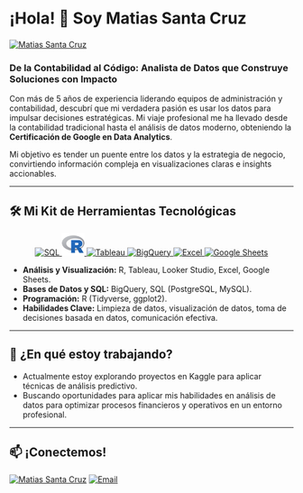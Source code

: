 # ¡Hola! 👋 Soy Matias Santa Cruz 
<p align="left">
<a href="https://linkedin.com/in/matias-santa-cruz" target="blank"><img align="center" src="https://raw.githubusercontent.com/rahuldkjain/github-profile-readme-generator/master/src/images/icons/Social/linked-in-alt.svg" alt="Matias Santa Cruz" height="30" width="40" /></a>
</p>

### De la Contabilidad al Código: Analista de Datos que Construye Soluciones con Impacto

Con más de 5 años de experiencia liderando equipos de administración y contabilidad, descubrí que mi verdadera pasión es usar los datos para impulsar decisiones estratégicas. Mi viaje profesional me ha llevado desde la contabilidad tradicional hasta el análisis de datos moderno, obteniendo la **Certificación de Google en Data Analytics**.

Mi objetivo es tender un puente entre los datos y la estrategia de negocio, convirtiendo información compleja en visualizaciones claras e insights accionables.

---

## 🛠️ Mi Kit de Herramientas Tecnológicas

<p align="center">
    <a href="https://www.google.com/search?q=SQL" target="_blank" rel="noreferrer"> <img src="https://www.vectorlogo.zone/logos/mysql/mysql-icon.svg" alt="SQL" width="40" height="40"/> </a>
    <a href="https://www.r-project.org/" target="_blank" rel="noreferrer"> <img src="https://raw.githubusercontent.com/devicons/devicon/master/icons/r/r-original.svg" alt="R" width="40" height="40"/> </a>
    <a href="https://www.tableau.com/" target="_blank" rel="noreferrer"> <img src="https://cdn.worldvectorlogo.com/logos/tableau-software.svg" alt="Tableau" width="40" height="40"/> </a>
    <a href="https://cloud.google.com/bigquery" target="_blank" rel="noreferrer"> <img src="https://www.vectorlogo.zone/logos/google_cloud/google_cloud-icon.svg" alt="BigQuery" width="40" height="40"/> </a>
    <a href="https://www.microsoft.com/es-es/microsoft-365/excel" target="_blank" rel="noreferrer"> <img src="https://upload.wikimedia.org/wikipedia/commons/7/73/Microsoft_Excel_2013-2019_logo.svg" alt="Excel" width="40" height="40"/> </a>
    <a href="https://sheets.google.com" target="_blank" rel="noreferrer"> <img src="https://upload.wikimedia.org/wikipedia/commons/3/30/Google_Sheets_logo_%282014-2020%29.svg" alt="Google Sheets" width="40" height="40"/> </a>
</p>

- **Análisis y Visualización:** R, Tableau, Looker Studio, Excel, Google Sheets.
- **Bases de Datos y SQL:** BigQuery, SQL (PostgreSQL, MySQL).
- **Programación:** R (Tidyverse, ggplot2).
- **Habilidades Clave:** Limpieza de datos, visualización de datos, toma de decisiones basada en datos, comunicación efectiva.

---

## 🌱 ¿En qué estoy trabajando?

- Actualmente estoy explorando proyectos en Kaggle para aplicar técnicas de análisis predictivo.
- Buscando oportunidades para aplicar mis habilidades en análisis de datos para optimizar procesos financieros y operativos en un entorno profesional.

---

## 📫 ¡Conectemos!

<p align="left">
<a href="https://linkedin.com/in/matias-santa-cruz" target="blank"><img align="center" src="https://raw.githubusercontent.com/rahuldkjain/github-profile-readme-generator/master/src/images/icons/Social/linked-in-alt.svg" alt="Matias Santa Cruz" height="30" width="40" /></a>
<a href="mailto:santacruz.matias.eze@gmail.com"><img align="center" src="https://cdn-icons-png.flaticon.com/512/646/646094.png" alt="Email" height="30" width="30" /></a>
</p>
